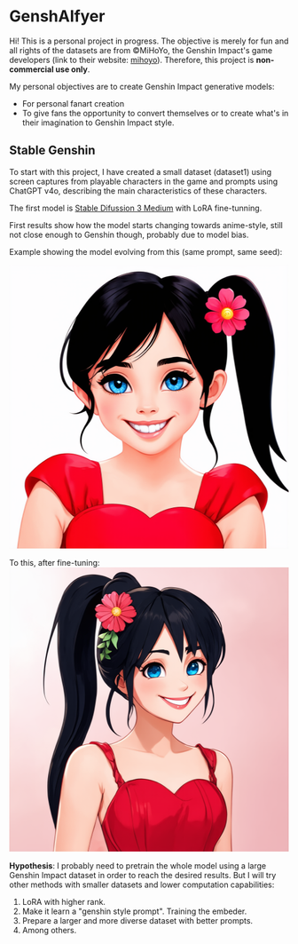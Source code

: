 # GenshAIfyer
Hi! This is a personal project in progress. The objective is merely for fun and all
rights of the datasets are from ©MiHoYo, the Genshin Impact&#39;s game
developers (link to their website: [mihoyo](https://www.mihoyo.com/en/)).
Therefore, this project is **non-commercial use only**.

My personal objectives are to create Genshin Impact generative models:
- For personal fanart creation
- To give fans the opportunity to convert themselves or to create what&#39;s in their
imagination to Genshin Impact style.

## Stable Genshin
To start with this project, I have created a small dataset (dataset1) using screen
captures from playable characters in the game and prompts using ChatGPT
v4o, describing the main characteristics of these characters.

The first model is [Stable Difussion 3 Medium](https://huggingface.co/stabilityai/stable-diffusion-3-medium-diffusers)  with LoRA fine-tunning.

First results show how the model starts changing towards anime-style, still not
close enough to Genshin though, probably due to model bias.

Example showing the model evolving from this (same prompt, same seed):

<img src="assets/img0.png" alt="drawing" width="512" height="512"/>

To this, after fine-tuning:
<img src="assets/img0_finetune1.png" alt="drawing" width="512" height="512"/>

**Hypothesis**: I probably need to pretrain the whole model using a large Genshin
Impact dataset in order to reach the desired results. But I will try other methods
with smaller datasets and lower computation capabilities:
1. LoRA with higher rank.
2. Make it learn a &quot;genshin style prompt&quot;. Training the embeder.
3. Prepare a larger and more diverse dataset with better prompts.
4. Among others.
